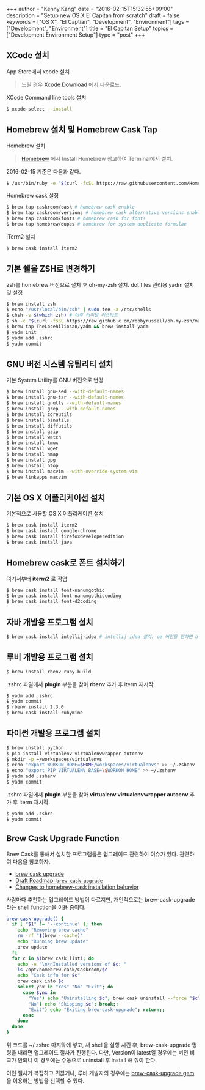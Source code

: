 +++
author = "Kenny Kang"
date = "2016-02-15T15:32:55+09:00"
description = "Setup new OS X El Capitan from scratch"
draft = false
keywords = ["OS X", "El Captian", "Development", "Environment"]
tags = ["Development", "Environment"]
title = "El Capitan Setup"
topics = ["Development Environment Setup"]
type = "post"
+++
## XCode 설치

App Store에서 xcode 설치

> 느릴 경우 [Xcode Download](https://developer.apple.com/kr/xcode/downloads/) 에서 다운로드.

XCode Command line tools 설치

```bash
$ xcode-select --install
```

## Homebrew 설치 및 Homebrew Cask Tap

Homebrew 설치

> [Homebrew](brew.sh) 에서 Install Homebrew 참고하여 Terminal에서 설치.

2016-02-15 기준은 다음과 같다.

```bash
$ /usr/bin/ruby -e "$(curl -fsSL https://raw.githubusercontent.com/Homebrew/install/master/install)"
```

Homebrew cask 설정

```bash
$ brew tap caskroom/cask # homebrew cask enable
$ brew tap caskroom/versions # homebrew cask alternative versions enable (firefoxdeveloperedition)
$ brew tap caskroom/fonts # homebrew cask for fonts
$ brew tap homebrew/dupes # homebrew for system duplicate formulae
```

iTerm2 설치

```bash
$ brew cask install iterm2
```

## 기본 쉘을 ZSH로 변경하기

zsh를 homebrew 버전으로 설치 후 oh-my-zsh 설치. dot files 관리용 yadm 설치 및 설정

```bash
$ brew install zsh
$ echo "/usr/local/bin/zsh" | sudo tee -a /etc/shells
$ chsh -s $(which zsh) # 이후 터미널 리스타드
$ sh -c "$(curl -fsSL https://raw.github.c om/robbyrussell/oh-my-zsh/master/tools/install.sh)"
$ brew tap TheLocehiliosan/yadm && brew install yadm
$ yadm init
$ yadm add .zshrc
$ yadm commit
```

## GNU 버전 시스템 유틸리티 설치

기본 System Utility를 GNU 버전으로 변경

```bash
$ brew install gnu-sed --with-default-names
$ brew install gnu-tar --with-default-names
$ brew install gnutls --with-default-names
$ brew install grep --with-default-names
$ brew install coreutils
$ brew install binutils
$ brew install diffutils
$ brew install gzip
$ brew install watch
$ brew install tmux
$ brew install wget
$ brew install nmap
$ brew install gpg
$ brew install htop
$ brew install macvim --with-override-system-vim
$ brew linkapps macvim
```

## 기본 OS X 어플리케이션 설치

기본적으로 사용할 OS X 어플리케이션 설치

```bash
$ brew cask install iterm2
$ brew cask install google-chrome
$ brew cask install firefoxdeveloperedition
$ brew cask install java
```

## Homebrew cask로 폰트 설치하기

여기서부터 **iterm2** 로 작업

```bash
$ brew cask install font-nanumgothic
$ brew cask install font-nanumgothiccoding
$ brew cask install font-d2coding
```

## 자바 개발용 프로그램 설치

```bash
$ brew cask install intellij-idea # intellij-idea 설치. ce 버전을 원하면 brew cask install inteillj-idea-ce
```

## 루비 개발용 프로그램 설치

```bash
$ brew install rbenv ruby-build
```

.zshrc 파일에서 **plugin** 부분을 찾아 **rbenv** 추가 후 iterm 재시작.

```bash
$ yadm add .zshrc
$ yadm commit
$ rbenv install 2.3.0
$ brew cask install rubymine
```

## 파이썬 개발용 프로그램 설치

```bash
$ brew install python
$ pip install virtualenv virtualenvwrapper autoenv
$ mkdir -p ~/workspaces/virtualenvs
$ echo "export WORKON_HOME=$HOME/workspaces/virtualenvs" >> ~/.zshenv
$ echo "export PIP_VIRTUALENV_BASE=\$WORKON_HOME" >> ~/.zshenv
$ yadm add .zshenv
$ yadm commit
```

.zshrc 파일에서 **plugin** 부분을 찾아 **virtualenv virtualenvwrapper autoenv** 추가 후 iterm 재시작.

```bash
$ yadm add .zshrc
$ yadm commit
```

## Brew Cask Upgrade Function

Brew Cask를 통해서 설치한 프로그램들은 업그레이드 관련하여 이슈가 있다. 관련하여 다음을 참고하자.

* [brew cask upgrade](https://github.com/caskroom/homebrew-cask/issues/309)
* [Draft Roadmap: `brew cask upgrade`](https://github.com/caskroom/homebrew-cask/issues/4678)
* [Changes to homebrew-cask installation behavior](https://github.com/caskroom/homebrew-cask/issues/13201)

사람마다 추천하는 업그레이드 방법이 다르지만, 개인적으로는 brew-cask-upgrade 라는 shell function을 이용 중이다.

```bash
brew-cask-upgrade() { 
  if [ "$1" != '--continue' ]; then 
    echo "Removing brew cache" 
    rm -rf "$(brew --cache)" 
    echo "Running brew update" 
    brew update 
  fi 
  for c in $(brew cask list); do 
    echo -e "\n\nInstalled versions of $c: " 
    ls /opt/homebrew-cask/Caskroom/$c 
    echo "Cask info for $c" 
    brew cask info $c 
    select ynx in "Yes" "No" "Exit"; do  
      case $ynx in 
        "Yes") echo "Uninstalling $c"; brew cask uninstall --force "$c"; echo "Re-installing $c"; brew cask install "$c"; break;; 
        "No") echo "Skipping $c"; break;; 
        "Exit") echo "Exiting brew-cask-upgrade"; return;; 
      esac 
    done 
  done 
} 
```

위 코드를 ~/.zshrc 마지막에 넣고, 새 shell을 실행 시킨 후, brew-cask-upgrade 명령을 내리면 업그레이드 절차가 진행된다. 다만, Version이 latest일 경우에는 버전 비교가 안되니 이 경우에는 수동으로 uninstall 후 install 해 줘야 한다.

이런 절차가 복잡하고 귀찮거나, 루비 개발자의 경우에는 [brew-cask-upgrade gem](https://github.com/buo/brew-cask-upgrade)을 이용하는 방법을 선택할 수 있다.
